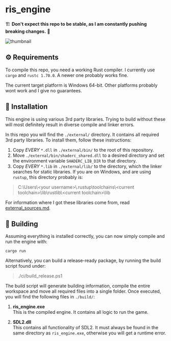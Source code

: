 # ris_engine

🏗️ **Don't expect this repo to be stable, as I am constantly pushing breaking changes.** 👷

![thumbnail](images/ris_engine_small.png "DALL·E: \"an expressive oil painting of an engine, burning is colourful pigments\"")

## ⚙️ Requirements

To compile this repo, you need a working Rust compiler. I currently use `cargo` and `rustc 1.70.0`. A newer one probably works fine.

The current target platform is Windows 64-bit. Other platforms probably wont work and I give no guarantees.

## 🔧 Installation

This engine is using various 3rd party libraries. Trying to build without these will most definitely result in diverse compile and linker errors.

In this repo you will find the `./external/` directory. It contains all required 3rd party libraries. To install them, follow these instructions:

1. Copy _EVERY_ `*.dll` in `./external/bin/` to the root of this repository.
2. Move `./external/bin/shaderc_shared.dll` to a desired directory and set the environment variable `SHADERC_LIB_DIR` to that directory.
3. Copy _EVERY_ `*.lib` in `./external/lib/` to the directory, which the linker searches for static libraries.  If you are on Windows, and are using `rustup`, this directory probably is:

> C:\\Users\\\<your username\>\\.rustup\\toolchains\\\<current toolchain\>\\lib\\rustlib\\\<current toolchain\>\\lib

For information where I got these libraries come from, read [external_sources.md](EXTERNAL_SOURCES.md).


## 🔨 Building

Assuming everything is installed correctly, you can now simply compile and run the engine with:

    cargo run

Alternatively, you can build a release-ready package, by running the build script found under:

> ./ci/build_release.ps1


The build script will generate building information, compile the entire workspace and move all required files into a single folder. Once executed, you will find the following files in `./build/`:

1. **ris_engine.exe**  
This is the compiled engine. It contains all logic to run the game.

2. **SDL2.dll**  
This contains all functionality of SDL2. It must always be found in the same directory as `ris_engine.exe`, otherwise you will get a runtime error.

